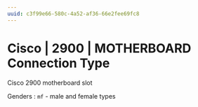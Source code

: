 ```yaml
---
uuid: c3f99e66-580c-4a52-af36-66e2fee69fc8
---
```

# Cisco | 2900 | MOTHERBOARD Connection Type

Cisco 2900 motherboard slot

Genders
: `mf` - male and female types
